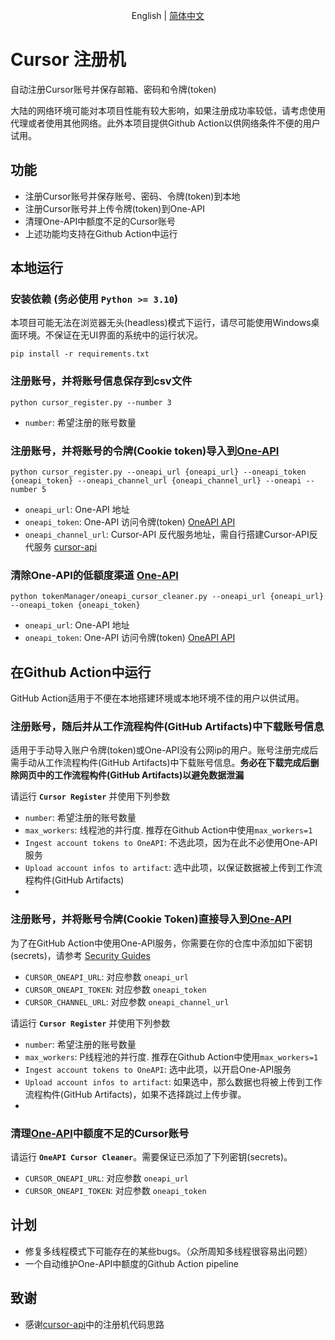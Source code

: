 <p align="center">
  <span>
   English | 
   <a href="https://github.com/JiuZ-Chn/CursorRegister/blob/main/README.md">简体中文</a>
  </span>
<p>

# Cursor 注册机

自动注册Cursor账号并保存邮箱、密码和令牌(token)

大陆的网络环境可能对本项目性能有较大影响，如果注册成功率较低，请考虑使用代理或者使用其他网络。此外本项目提供Github Action以供网络条件不便的用户试用。

## 功能

- 注册Cursor账号并保存账号、密码、令牌(token)到本地
- 注册Cursor账号并上传令牌(token)到One-API
- 清理One-API中额度不足的Cursor账号
- 上述功能均支持在Github Action中运行

## 本地运行

### 安装依赖 **(务必使用 `Python >= 3.10`)**

本项目可能无法在浏览器无头(headless)模式下运行，请尽可能使用Windows桌面环境。不保证在无UI界面的系统中的运行状况。

```
pip install -r requirements.txt
```

### 注册账号，并将账号信息保存到csv文件

```
python cursor_register.py --number 3
```
- `number`: 希望注册的账号数量

### 注册账号，并将账号的令牌(Cookie token)导入到[One-API](https://github.com/songquanpeng/one-api)

```
python cursor_register.py --oneapi_url {oneapi_url} --oneapi_token {oneapi_token} --oneapi_channel_url {oneapi_channel_url} --oneapi --number 5
```
- `oneapi_url`: One-API 地址
- `oneapi_token`: One-API 访问令牌(token) [OneAPI API](https://github.com/songquanpeng/one-api/blob/main/docs/API.md)
- `oneapi_channel_url`: Cursor-API 反代服务地址，需自行搭建Cursor-API反代服务 [cursor-api](https://github.com/lvguanjun/cursor-api)

### 清除One-API的低额度渠道 [One-API](https://github.com/songquanpeng/one-api)

```
python tokenManager/oneapi_cursor_cleaner.py --oneapi_url {oneapi_url} --oneapi_token {oneapi_token}
```
- `oneapi_url`: One-API 地址
- `oneapi_token`: One-API 访问令牌(token) [OneAPI API](https://github.com/songquanpeng/one-api/blob/main/docs/API.md)

## 在Github Action中运行

GitHub Action适用于不便在本地搭建环境或本地环境不佳的用户以供试用。

### 注册账号，随后并从工作流程构件(GitHub Artifacts)中下载账号信息

适用于手动导入账户令牌(token)或One-API没有公网ip的用户。账号注册完成后需手动从工作流程构件(GitHub Artifacts)中下载账号信息。**务必在下载完成后删除网页中的工作流程构件(GitHub Artifacts)以避免数据泄漏**

请运行 **`Cursor Register`** 并使用下列参数
- `number`: 希望注册的账号数量
- `max_workers`: 线程池的并行度. 推荐在Github Action中使用`max_workers=1`
- `Ingest account tokens to OneAPI`: 不选此项，因为在此不必使用One-API服务
- `Upload account infos to artifact`: 选中此项，以保证数据被上传到工作流程构件(GitHub Artifacts)
- 
### 注册账号，并将账号令牌(Cookie Token)直接导入到[One-API](https://github.com/songquanpeng/one-api)

为了在GitHub Action中使用One-API服务，你需要在你的仓库中添加如下密钥(secrets)，请参考 [Security Guides](https://docs.github.com/en/actions/security-for-github-actions/security-guides/using-secrets-in-github-actions#creating-secrets-for-a-repository) 

- `CURSOR_ONEAPI_URL`: 对应参数 `oneapi_url`
- `CURSOR_ONEAPI_TOKEN`: 对应参数 `oneapi_token`
- `CURSOR_CHANNEL_URL`: 对应参数 `oneapi_channel_url`

请运行 **`Cursor Register`** 并使用下列参数
- `number`: 希望注册的账号数量
- `max_workers`: P线程池的并行度. 推荐在Github Action中使用`max_workers=1`
- `Ingest account tokens to OneAPI`: 选中此项，以开启One-API服务
- `Upload account infos to artifact`: 如果选中，那么数据也将被上传到工作流程构件(GitHub Artifacts)，如果不选择跳过上传步骤。
- 
### 清理[One-API](https://github.com/songquanpeng/one-api)中额度不足的Cursor账号 

请运行 **`OneAPI Cursor Cleaner`**。需要保证已添加了下列密钥(secrets)。

- `CURSOR_ONEAPI_URL`: 对应参数 `oneapi_url`
- `CURSOR_ONEAPI_TOKEN`: 对应参数 `oneapi_token`

## 计划
- 修复多线程模式下可能存在的某些bugs。（众所周知多线程很容易出问题）
- 一个自动维护One-API中额度的Github Action pipeline

## 致谢
- 感谢[cursor-api](https://github.com/Old-Camel/cursor-api/)中的注册机代码思路
